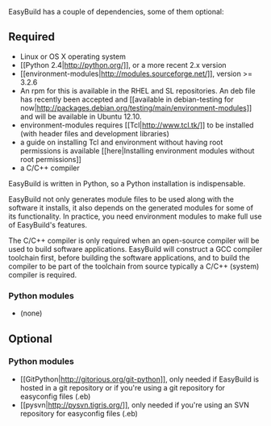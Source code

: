 EasyBuild has a couple of dependencies, some of them optional:

Required
--------

 * Linux or OS X operating system
 * [[Python 2.4|http://python.org/]], or a more recent 2.x version
 * [[environment-modules|http://modules.sourceforge.net/]], version >= 3.2.6
  * An rpm for this is available in the RHEL and SL repositories. An deb file has recently been accepted and [[available in debian-testing for now|http://packages.debian.org/testing/main/environment-modules]] and will be available in Ubuntu 12.10.
  * environment-modules requires [[Tcl|http://www.tcl.tk/]] to be installed (with header files and development libraries)
  * a guide on installing Tcl and environment without having root permissions is available [[here|Installing environment modules without root permissions]]
 * a C/C++ compiler

EasyBuild is written in Python, so a Python installation is indispensable.

EasyBuild not only generates module files to be used along with the software it installs, it also depends on the generated modules for some of its functionality. In practice, you need environment modules to make full use of EasyBuild's features.

The C/C++ compiler is only required when an open-source compiler will be used to build software applications. EasyBuild will construct a GCC compiler toolchain first, before building the software applications, and to build the compiler to be part of the toolchain from source typically a C/C++ (system) compiler is required.

### Python modules

 * (none)

## Optional

### Python modules

 * [[GitPython|http://gitorious.org/git-python]], only needed if EasyBuild is hosted in a git repository or if you're using a git repository for easyconfig files (.eb)
 * [[pysvn|http://pysvn.tigris.org/]], only needed if you're using an SVN repository for easyconfig files (.eb)